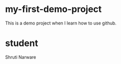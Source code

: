 # my-first-demo-project
This is a demo project  when I learn how to use github.

# student
Shruti Narware
